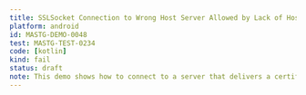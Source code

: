 ```yaml
---
title: SSLSocket Connection to Wrong Host Server Allowed by Lack of HostnameVerifier
platform: android
id: MASTG-DEMO-0048
test: MASTG-TEST-0234
code: [kotlin]
kind: fail
status: draft
note: This demo shows how to connect to a server that delivers a certificate with a wrong or invalid hostname using SSLSocket which inherently doesn't perform any hostname validation checks.
---
```

